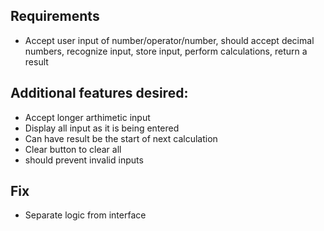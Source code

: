 ## Requirements
- Accept user input of number/operator/number, should accept decimal numbers, recognize input, store input, perform calculations, return a result

## Additional features desired:
- Accept longer arthimetic input
- Display all input as it is being entered
- Can have result be the start of next calculation
- Clear button to clear all
- should prevent invalid inputs

## Fix
- Separate logic from interface